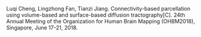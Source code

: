 
Luqi Cheng, Lingzhong Fan, Tianzi Jiang. Connectivity-based parcellation using volume-based and surface-based diffusion tractography[C]. 24th Annual Meeting of the Organization for Human Brain Mapping (OHBM2018), Singapore, June 17-21, 2018.